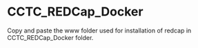 # CCTC_REDCap_Docker

Copy and paste the www folder used for installation of redcap in CCTC_REDCap_Docker folder.
